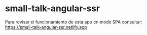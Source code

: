 # small-talk-angular-ssr

Para revisar el funcionamiento de esta app en modo SPA consultar:
https://small-talk-angular-ssr.netlify.app
